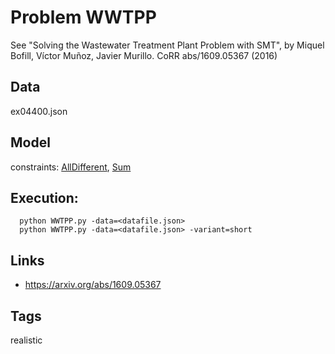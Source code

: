 # Problem WWTPP

See "Solving the Wastewater Treatment Plant Problem with SMT", by Miquel Bofill, Víctor Muñoz, Javier Murillo. CoRR abs/1609.05367 (2016)

## Data
  ex04400.json

## Model
  constraints: [AllDifferent](http://pycsp.org/documentation/constraints/AllDifferent), [Sum](http://pycsp.org/documentation/constraints/Sum)

## Execution:
```
  python WWTPP.py -data=<datafile.json>
  python WWTPP.py -data=<datafile.json> -variant=short
```

## Links
 - https://arxiv.org/abs/1609.05367

## Tags
  realistic
